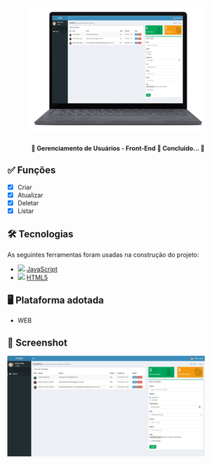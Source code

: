 <h1 align="center">
   <img src="logo.png" width="400">
</h1>

<h4 align="center"> 
	🚧 Gerenciamento de Usuários - Front-End 🚀 Concluido...  🚧
</h4>

## ✅ Funções

- [x] Criar
- [x] Atualizar
- [x] Deletar
- [x] Listar

## 🛠 Tecnologias

As seguintes ferramentas foram usadas na construção do projeto:

- <img src="https://cdn.jsdelivr.net/gh/devicons/devicon/icons/javascript/javascript-original.svg" heigth="20" width="20"/> [JavaScript](https://developer.mozilla.org/pt-BR/docs/Web/JavaScript)
- <img src="https://cdn.jsdelivr.net/gh/devicons/devicon/icons/html5/html5-original.svg" heigth="20" width="20"/> [HTML5](https://developer.mozilla.org/pt-BR/docs/Web/HTML)

## 🖥️ Plataforma adotada

  - WEB

## 📸 Screenshot

<p float="left">
	<img src="print1.PNG" width="450">
</p>
